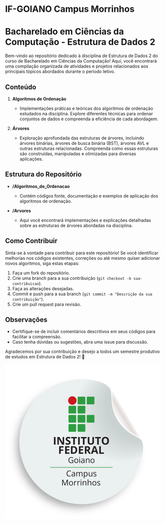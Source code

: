 # IF-GOIANO Campus Morrinhos
# Bacharelado em Ciências da Computação - Estrutura de Dados 2

Bem-vindo ao repositório dedicado à disciplina de Estrutura de Dados 2 do curso de Bacharelado em Ciências da Computação! Aqui, você encontrará uma compilação organizada de atividades e projetos relacionados aos principais tópicos abordados durante o período letivo.

## Conteúdo

1. **Algoritmos de Ordenação**
   - Implementações práticas e teóricas dos algoritmos de ordenação estudados na disciplina. Explore diferentes técnicas para ordenar conjuntos de dados e compreenda a eficiência de cada abordagem.

2. **Árvores**
   - Exploração aprofundada das estruturas de árvores, incluindo árvores binárias, árvores de busca binária (BST), árvores AVL e outras estruturas relacionadas. Compreenda como essas estruturas são construídas, manipuladas e otimizadas para diversas aplicações.

## Estrutura do Repositório

- **/Algoritmos_de_Ordenacao**
  - Contém códigos fonte, documentação e exemplos de aplicação dos algoritmos de ordenação.
  
- **/Arvores**
  - Aqui você encontrará implementações e explicações detalhadas sobre as estruturas de árvores abordadas na disciplina.

## Como Contribuir

Sinta-se à vontade para contribuir para este repositório! Se você identificar melhorias nos códigos existentes, correções ou até mesmo quiser adicionar novos algoritmos, siga estas etapas:

1. Faça um fork do repositório.
2. Crie uma branch para a sua contribuição (`git checkout -b sua-contribuicao`).
3. Faça as alterações desejadas.
4. Commit e push para a sua branch (`git commit -m "Descrição da sua contribuição"`).
5. Crie um pull request para revisão.

## Observações

- Certifique-se de incluir comentários descritivos em seus códigos para facilitar a compreensão.
- Caso tenha dúvidas ou sugestões, abra uma issue para discussão.

Agradecemos por sua contribuição e desejo a todos um semestre produtivo de estudos em Estrutura de Dados 2! 🚀

<img src="69_Morrinhos_Sticker.png" alt="imagem">